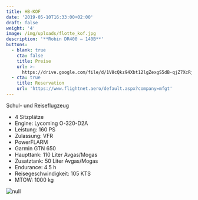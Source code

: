 ```yaml
---
title: HB-KOF
date: '2019-05-10T16:33:00+02:00'
draft: false
weight: '4'
image: /img/uploads/flotte_kof.jpg
description: '**Robin DR400 – 140B**'
buttons:
  - blank: true
    cta: false
    title: Preise
    url: >-
      https://drive.google.com/file/d/1V8cQkz94Xbt12lgZexgS5dB-qjZ7XcRj/view?usp=sharing
  - cta: true
    title: Reservation
    url: 'https://www.flightnet.aero/default.aspx?company=mfgt'
---
```

Schul- und Reiseflugzeug

* 4 Sitzplätze
* Engine: Lycoming O-320-D2A
* Leistung: 160 PS
* Zulassung: VFR
* PowerFLARM
* Garmin GTN 650
* Haupttank: 110 Liter Avgas/Mogas
* Zusatztank: 50 Liter Avgas/Mogas
* Endurance: 4.5 h
* Reisegeschwindigkeit: 105 KTS
* MTOW: 1000 kg

![null](/img/uploads/flotte_cockpit_kfw-kof.jpg)
